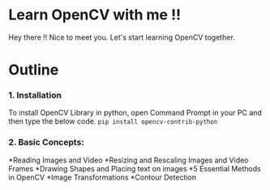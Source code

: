 # Learn OpenCV with me !!
Hey there !! Nice to meet you. Let's start learning OpenCV together.

# Outline
### 1. Installation
To install OpenCV Library in python, open Command Prompt in your PC and then type the below code.
`pip install opencv-contrib-python`

### 2. Basic Concepts:
*Reading Images and Video
*Resizing and Rescaling Images and Video Frames
*Drawing Shapes and Placing text on images 
*5 Essential Methods in OpenCV 
*Image Transformations 
*Contour Detection


